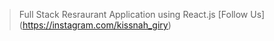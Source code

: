 > Full Stack Resraurant Application using React.js
> [Follow Us] (https://instagram.com/kissnah_giry)
